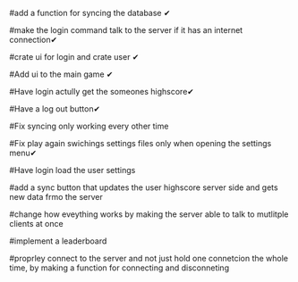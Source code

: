 #add a function for syncing the database ✔

#make the login command talk to the server if it has an internet connection✔

#crate ui for login and crate user ✔

#Add ui to the main game ✔

#Have login actully get the someones highscore✔

#Have a log out button✔

#Fix syncing only working every other time

#Fix play again swichings settings files only when opening the settings menu✔

#Have login load the user settings

#add a sync button that updates the user highscore server side and gets new data frmo the server 

#change how eveything works by making the server able to talk to mutlitple clients at once

#implement a leaderboard

#proprley connect to the server and not just hold one connetcion the whole time, by making a function for connecting and disconneting